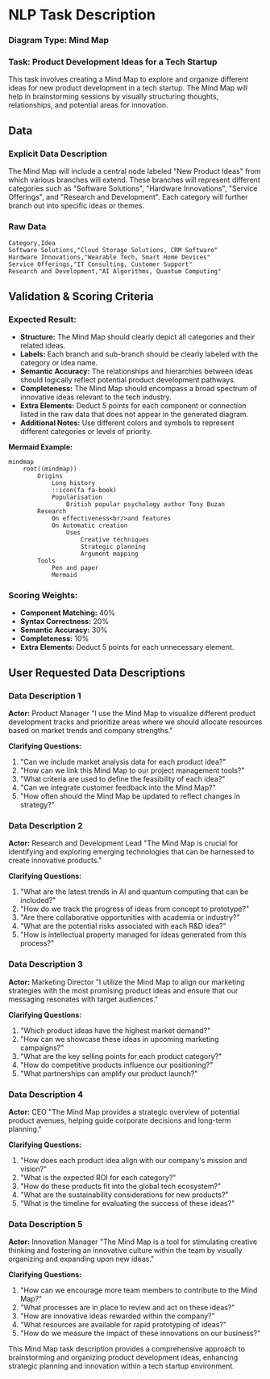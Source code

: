 # NLP Task Description

### Diagram Type: Mind Map
### Task: Product Development Ideas for a Tech Startup
This task involves creating a Mind Map to explore and organize different ideas for new product development in a tech startup. The Mind Map will help in brainstorming sessions by visually structuring thoughts, relationships, and potential areas for innovation.

## Data
### Explicit Data Description
The Mind Map will include a central node labeled "New Product Ideas" from which various branches will extend. These branches will represent different categories such as "Software Solutions", "Hardware Innovations", "Service Offerings", and "Research and Development". Each category will further branch out into specific ideas or themes.

### Raw Data

```csv
Category,Idea
Software Solutions,"Cloud Storage Solutions, CRM Software"
Hardware Innovations,"Wearable Tech, Smart Home Devices"
Service Offerings,"IT Consulting, Customer Support"
Research and Development,"AI Algorithms, Quantum Computing"
```

## Validation & Scoring Criteria

### Expected Result:
- **Structure:** The Mind Map should clearly depict all categories and their related ideas.
- **Labels:** Each branch and sub-branch should be clearly labeled with the category or idea name.
- **Semantic Accuracy:** The relationships and hierarchies between ideas should logically reflect potential product development pathways.
- **Completeness:** The Mind Map should encompass a broad spectrum of
  innovative ideas relevant to the tech industry.
- **Extra Elements:** Deduct 5 points for each component or connection listed
  in the raw data that does not appear in the generated diagram.
- **Additional Notes:** Use different colors and symbols to represent different categories or levels of priority.

**Mermaid Example:**

```mermaid
mindmap
    root((mindmap))
        Origins
            Long history
            ::icon(fa fa-book)
            Popularisation
                British popular psychology author Tony Buzan
        Research
            On effectiveness<br/>and features
            On Automatic creation
                Uses
                    Creative techniques
                    Strategic planning
                    Argument mapping
        Tools
            Pen and paper
            Mermaid
```

### Scoring Weights:
- **Component Matching:** 40%
- **Syntax Correctness:** 20%
- **Semantic Accuracy:** 30%
- **Completeness:** 10%
- **Extra Elements:** Deduct 5 points for each unnecessary element.

## User Requested Data Descriptions

### Data Description 1
**Actor:** Product Manager
"I use the Mind Map to visualize different product development tracks and prioritize areas where we should allocate resources based on market trends and company strengths."

**Clarifying Questions:**
1. "Can we include market analysis data for each product idea?"
2. "How can we link this Mind Map to our project management tools?"
3. "What criteria are used to define the feasibility of each idea?"
4. "Can we integrate customer feedback into the Mind Map?"
5. "How often should the Mind Map be updated to reflect changes in strategy?"

### Data Description 2
**Actor:** Research and Development Lead
"The Mind Map is crucial for identifying and exploring emerging technologies that can be harnessed to create innovative products."

**Clarifying Questions:**
1. "What are the latest trends in AI and quantum computing that can be included?"
2. "How do we track the progress of ideas from concept to prototype?"
3. "Are there collaborative opportunities with academia or industry?"
4. "What are the potential risks associated with each R&D idea?"
5. "How is intellectual property managed for ideas generated from this process?"

### Data Description 3
**Actor:** Marketing Director
"I utilize the Mind Map to align our marketing strategies with the most promising product ideas and ensure that our messaging resonates with target audiences."

**Clarifying Questions:**
1. "Which product ideas have the highest market demand?"
2. "How can we showcase these ideas in upcoming marketing campaigns?"
3. "What are the key selling points for each product category?"
4. "How do competitive products influence our positioning?"
5. "What partnerships can amplify our product launch?"

### Data Description 4
**Actor:** CEO
"The Mind Map provides a strategic overview of potential product avenues, helping guide corporate decisions and long-term planning."

**Clarifying Questions:**
1. "How does each product idea align with our company's mission and vision?"
2. "What is the expected ROI for each category?"
3. "How do these products fit into the global tech ecosystem?"
4. "What are the sustainability considerations for new products?"
5. "What is the timeline for evaluating the success of these ideas?"

### Data Description 5
**Actor:** Innovation Manager
"The Mind Map is a tool for stimulating creative thinking and fostering an innovative culture within the team by visually organizing and expanding upon new ideas."

**Clarifying Questions:**
1. "How can we encourage more team members to contribute to the Mind Map?"
2. "What processes are in place to review and act on these ideas?"
3. "How are innovative ideas rewarded within the company?"
4. "What resources are available for rapid prototyping of ideas?"
5. "How do we measure the impact of these innovations on our business?"

This Mind Map task description provides a comprehensive approach to brainstorming and organizing product development ideas, enhancing strategic planning and innovation within a tech startup environment.
